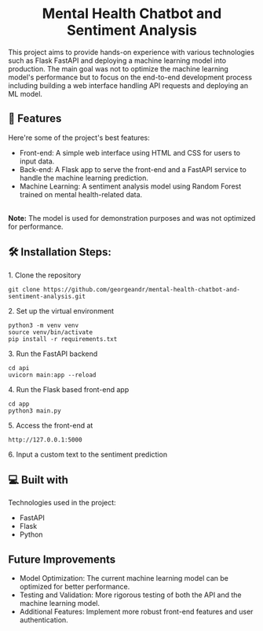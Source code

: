 <h1 align="center" id="title">Mental Health Chatbot and Sentiment Analysis</h1>

<p id="description">This project aims to provide hands-on experience with various technologies such as Flask FastAPI and deploying a machine learning model into production. The main goal was not to optimize the machine learning model's performance but to focus on the end-to-end development process including building a web interface handling API requests and deploying an ML model.</p>

  
  
<h2>🧐 Features</h2>

Here're some of the project's best features:

*   Front-end: A simple web interface using HTML and CSS for users to input data.
*   Back-end: A Flask app to serve the front-end and a FastAPI service to handle the machine learning prediction.
*   Machine Learning: A sentiment analysis model using Random Forest trained on mental health-related data.

<br><b>Note:</b>  The model is used for demonstration purposes and was not optimized for performance.

<h2>🛠️ Installation Steps:</h2>

<p>1. Clone the repository</p>

```
git clone https://github.com/georgeandr/mental-health-chatbot-and-sentiment-analysis.git
```

<p>2. Set up the virtual environment</p>

```
python3 -m venv venv 
source venv/bin/activate 
pip install -r requirements.txt
```

<p>3. Run the FastAPI backend</p>

```
cd api 
uvicorn main:app --reload
```

<p>4. Run the Flask based front-end app</p>

```
cd app
python3 main.py
```

<p>5. Access the front-end at</p>

```
http://127.0.0.1:5000
```

<p>6. Input a custom text to the sentiment prediction</p>

  
  
<h2>💻 Built with</h2>

Technologies used in the project:

*   FastAPI
*   Flask
*   Python

<h2>Future Improvements</h2>

* Model Optimization: The current machine learning model can be optimized for better performance.
* Testing and Validation: More rigorous testing of both the API and the machine learning model.
* Additional Features: Implement more robust front-end features and user authentication.